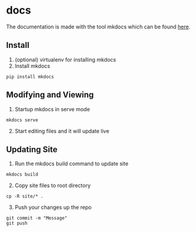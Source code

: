 # docs

The documentation is made with the tool mkdocs which can be found [here](https://www.mkdocs.org/).

## Install
1. (optional) virtualenv for installing mkdocs
2. Install mkdocs
```
pip install mkdocs
```

## Modifying and Viewing
1. Startup mkdocs in serve mode
```
mkdocs serve
```
2. Start editing files and it will update live

## Updating Site
1. Run the mkdocs build command to update site
```
mkdocs build
```
2. Copy site files to root directory
```
cp -R site/* .
```
3. Push your changes up the repo
```
git commit -m "Message"
git push
```